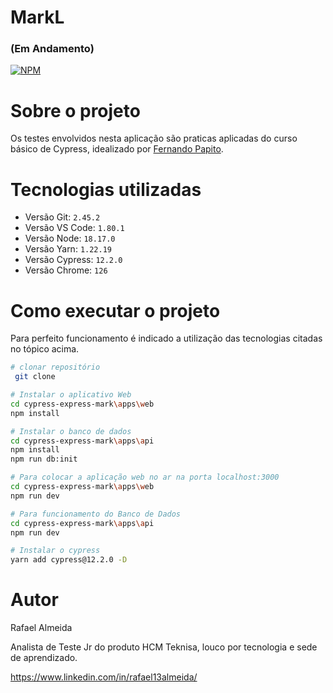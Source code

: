# MarkL 
### (Em Andamento)
[![NPM](https://img.shields.io/npm/l/react)](https://github.com/rafael13almeida/hacker-news/blob/main/LICENSE) 

# Sobre o projeto

Os testes envolvidos nesta aplicação são praticas aplicadas do curso básico de Cypress, idealizado por [Fernando Papito](https://www.udemy.com/course/cypress-express/ " Cypress Express").



# Tecnologias utilizadas

- Versão Git: ```2.45.2```
- Versão VS Code: ```1.80.1```
- Versão Node:  ```18.17.0```
- Versão Yarn: ```1.22.19```
- Versão Cypress: ```12.2.0```
- Versão Chrome: ```126```

# Como executar o projeto

 Para perfeito funcionamento é indicado a utilização das tecnologias citadas no tópico acima. 

```bash
# clonar repositório
 git clone

# Instalar o aplicativo Web
cd cypress-express-mark\apps\web
npm install

# Instalar o banco de dados
cd cypress-express-mark\apps\api
npm install
npm run db:init

# Para colocar a aplicação web no ar na porta localhost:3000
cd cypress-express-mark\apps\web
npm run dev

# Para funcionamento do Banco de Dados
cd cypress-express-mark\apps\api
npm run dev

# Instalar o cypress 
yarn add cypress@12.2.0 -D
```

# Autor

Rafael Almeida 

Analista de Teste Jr do produto HCM Teknisa, louco por tecnologia e sede de aprendizado. 

https://www.linkedin.com/in/rafael13almeida/